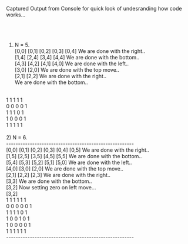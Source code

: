 Captured Output from Console for quick look of undesranding how code works...<br>
<br>
<br>
<br>

1)    N = 5.<br>
[0,0]  [0,1]  [0,2]  [0,3]  [0,4]  We are done with the right..<br>
[1,4]  [2,4]  [3,4]  [4,4]  We are done with the bottom..<br>
[4,3]  [4,2]  [4,1]  [4,0]  We are done with the left..<br>
[3,0]  [2,0]  We are done with the top move..<br>
[2,1]  [2,2]  We are done with the right..<br>
We are done with the bottom..<br>
<br>
   1   1   1   1   1<br>
   0   0   0   0   1<br>
   1   1   1   0   1<br>
   1   0   0   0   1<br>
   1   1   1   1   1<br>
   <br>
   2)   N = 6.<br>
------------------------------------------------------<br>
[0,0]  [0,1]  [0,2]  [0,3]  [0,4]  [0,5]  We are done with the right..<br>
[1,5]  [2,5]  [3,5]  [4,5]  [5,5]  We are done with the bottom..<br>
[5,4]  [5,3]  [5,2]  [5,1]  [5,0]  We are done with the left..<br>
[4,0]  [3,0]  [2,0]  We are done with the top move..<br>
[2,1]  [2,2]  [2,3]  We are done with the right..<br>
[3,3]  We are done with the bottom..<br>
[3,2]  Now setting zero on left move...<br>
[3,2]<br>
   1   1   1   1   1   1<br>
   0   0   0   0   0   1<br>
   1   1   1   1   0   1<br>
   1   0   0   1   0   1<br>
   1   0   0   0   0   1<br>
   1   1   1   1   1   1<br>
------------------------------------------------------<br>